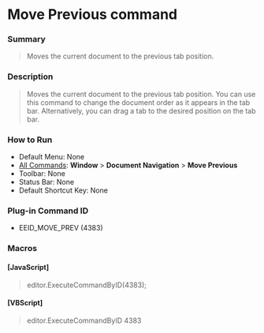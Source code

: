 # Move Previous command

### Summary

> Moves the current document to the previous tab position.

### Description

> Moves the current document to the previous tab position. You can use this command to change the document order as it appears in the tab bar. Alternatively, you can drag a tab to the desired position on the tab bar.

### How to Run

- Default Menu: None
- [All Commands](../tools/all_commands): **Window**
\> **Document Navigation** \> **Move Previous**
- Toolbar: None
- Status Bar: None
- Default Shortcut Key: None

### Plug-in Command ID

- EEID\_MOVE\_PREV (4383)

### Macros

#### \[JavaScript\]

> editor.ExecuteCommandByID(4383);

#### \[VBScript\]

> editor.ExecuteCommandByID 4383
